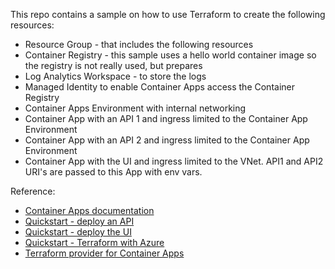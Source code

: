 
This repo contains a sample on how to use Terraform to create the following resources:
* Resource Group - that includes the following resources
* Container Registry - this sample uses a hello world container image so the registry is not really used, but prepares 
* Log Analytics Workspace - to store the logs
* Managed Identity to enable Container Apps access the Container Registry
* Container Apps Environment with internal networking
* Container App with an API 1 and ingress limited to the Container App Environment
* Container App with an API 2 and ingress limited to the Container App Environment
* Container App with the UI and ingress limited to the VNet. API1 and API2 URI's are passed to this App with env vars.

Reference:
* [Container Apps documentation](https://learn.microsoft.com/en-us/azure/container-apps/)
* [Quickstart - deploy an API](https://learn.microsoft.com/en-us/azure/container-apps/quickstart-code-to-cloud)
* [Quickstart - deploy the UI](https://learn.microsoft.com/en-us/azure/container-apps/communicate-between-microservices)
* [Quickstart - Terraform with Azure](https://learn.microsoft.com/en-us/azure/developer/terraform/create-resource-group)
* [Terraform provider for Container Apps](https://registry.terraform.io/providers/hashicorp/azurerm/latest/docs/resources/container_app)


